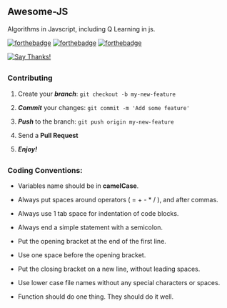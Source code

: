 
## Awesome-JS

Algorithms in Javscript, including Q Learning in js.

[![forthebadge](https://forthebadge.com/images/badges/made-with-javascript.svg)](https://forthebadge.com)
[![forthebadge](https://forthebadge.com/images/badges/check-it-out.svg)](https://forthebadge.com)
[![forthebadge](https://forthebadge.com/images/badges/built-with-love.svg)](https://forthebadge.com)

[![Say Thanks!](https://img.shields.io/badge/Say%20Thanks-!-1EAEDB.svg)](https://saythanks.io/to/divyanshu-rawat)

##

### Contributing

1. Create your **_branch_**: `git checkout -b my-new-feature`

2. **_Commit_** your changes: `git commit -m 'Add some feature'`

3. **_Push_** to the branch: `git push origin my-new-feature`

4. Send a **Pull Request**

5. **_Enjoy!_**

##

### Coding Conventions: 

 * Variables name should be in **camelCase**.
 * Always put spaces around operators ( = + - * / ), and after commas.

 * Always use 1 tab space for indentation of code blocks.
 * Always end a simple statement with a semicolon.

 * Put the opening bracket at the end of the first line.
 * Use one space before the opening bracket.

 * Put the closing bracket on a new line, without leading spaces.
 * Use lower case file names without any special characters or spaces.

 * Function should do one thing. They should do it well.
 
 
 
